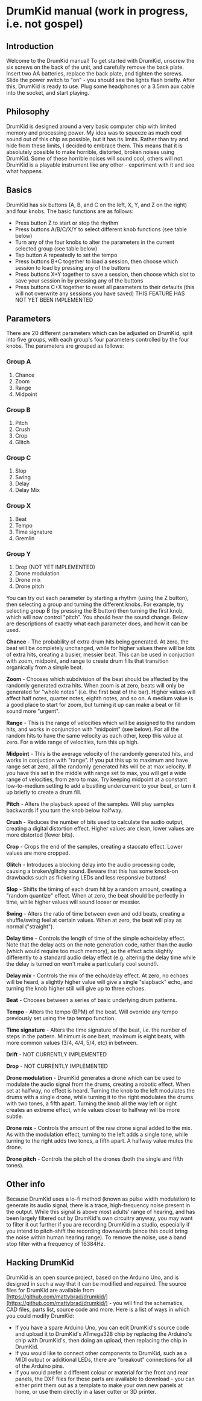 # DrumKid manual (work in progress, i.e. not gospel)
## Introduction
Welcome to the DrumKid manual! To get started with DrumKid, unscrew the six screws on the back of the unit, and carefully remove the back plate. Insert two AA batteries, replace the back plate, and tighten the screws. Slide the power switch to "on" - you should see the lights flash briefly. After this, DrumKid is ready to use. Plug some headphones or a 3.5mm aux cable into the socket, and start playing.
## Philosophy
DrumKid is designed around a very basic computer chip with limited memory and processing power. My idea was to squeeze as much cool sound out of this chip as possible, but it has its limits. Rather than try and hide from these limits, I decided to embrace them. This means that it is absolutely possible to make horrible, distorted, broken noises using DrumKid. Some of these horrible noises will sound cool, others will not. DrumKid is a playable instrument like any other - experiment with it and see what happens.
## Basics
DrumKid has six buttons (A, B, and C on the left, X, Y, and Z on the right) and four knobs. The basic functions are as follows:
 - Press button Z to start or stop the rhythm
 - Press buttons A/B/C/X/Y to select different knob functions (see table below)
 - Turn any of the four knobs to alter the parameters in the current selected group (see table below)
 - Tap button A repeatedly to set the tempo
 - Press buttons B+C together to load a session, then choose which session to load by pressing any of the buttons
 - Press buttons X+Y together to save a session, then choose which slot to save your session in by pressing any of the buttons
 - Press buttons C+X together to reset all parameters to their defaults (this will not overwrite any sessions you have saved) THIS FEATURE HAS NOT YET BEEN IMPLEMENTED
## Parameters
There are 20 different parameters which can be adjusted on DrumKid, split into five groups, with each group's four parameters controlled by the four knobs. The parameters are grouped as follows:

### Group A
 1. Chance
 2. Zoom
 3. Range
 4. Midpoint
### Group B
 1. Pitch
 2. Crush
 3. Crop
 4. Glitch
### Group C
 1. Slop
 2. Swing
 3. Delay
 4. Delay Mix
### Group X
 1. Beat
 2. Tempo
 3. Time signature
 4. Gremlin
### Group Y
 1. Drop (NOT YET IMPLEMENTED)
 2. Drone modulation
 3. Drone mix
 4. Drone pitch

You can try out each parameter by starting a rhythm (using the Z button), then selecting a group and turning the different knobs. For example, try selecting group B (by pressing the B button) then turning the first knob, which will now control "pitch". You should hear the sound change. Below are descriptions of exactly what each parameter does, and how it can be used.

**Chance** - The probability of extra drum hits being generated. At zero, the beat will be completely unchanged, while for higher values there will be lots of extra hits, creating a busier, messier beat. This can be used in conjuction with zoom, midpoint, and range to create drum fills that transition organically from a simple beat.

**Zoom** - Chooses which subdivision of the beat should be affected by the randomly generated extra hits. When zoom is at zero, beats will only be generated for "whole notes" (i.e. the first beat of the bar). Higher values will affect half notes, quarter notes, eighth notes, and so on. A medium value is a good place to start for zoom, but turning it up can make a beat or fill sound more "urgent".

**Range** - This is the range of velocities which will be assigned to the random hits, and works in conjunction with "midpoint" (see below). For all the random hits to have the same velocity as each other, keep this value at zero. For a wide range of velocities, turn this up high.

**Midpoint** - This is the average velocity of the randomly generated hits, and works in conjuction with "range". If you put this up to maximum and have range set at zero, all the randomly generated hits will be at max velocity. If you have this set in the middle with range set to max, you will get a wide range of velocities, from zero to max. Try keeping midpoint at a constant low-to-medium setting to add a bustling undercurrent to your beat, or turn it up briefly to create a drum fill.

**Pitch** - Alters the playback speed of the samples. Will play samples backwards if you turn the knob below halfway.

**Crush** - Reduces the number of bits used to calculate the audio output, creating a digital distortion effect. Higher values are clean, lower values are more distorted (fewer bits).

**Crop** - Crops the end of the samples, creating a staccato effect. Lower values are more cropped.

**Glitch** - Introduces a blocking delay into the audio processing code, causing a broken/glitchy sound. Beware that this has some knock-on drawbacks such as flickering LEDs and less responsive buttons!

**Slop** - Shifts the timing of each drum hit by a random amount, creating a "random quantize" effect. When at zero, the beat should be perfectly in time, while higher values will sound looser or messier.

**Swing** - Alters the ratio of time between even and odd beats, creating a shuffle/swing feel at certain values. When at zero, the beat will play as normal ("straight").

**Delay time** - Controls the length of time of the simple echo/delay effect. Note that the delay acts on the note generation code, rather than the audio (which would require too much memory), so the effect acts slightly differently to a standard audio delay effect (e.g. altering the delay time while the delay is turned on won't make a particularly cool sound!).

**Delay mix** - Controls the mix of the echo/delay effect. At zero, no echoes will be heard, a slightly higher value will give a single "slapback" echo, and turning the knob higher still will give up to three echoes.

**Beat** - Chooses between a series of basic underlying drum patterns.

**Tempo** - Alters the tempo (BPM) of the beat. Will override any tempo previously set using the tap tempo function.

**Time signature** - Alters the time signature of the beat, i.e. the number of steps in the pattern. Minimum is one beat, maximum is eight beats, with more common values (3/4, 4/4, 5/4, etc) in between.

**Drift** - NOT CURRENTLY IMPLEMENTED

**Drop** - NOT CURRENTLY IMPLEMENTED

**Drone modulation** - DrumKid generates a drone which can be used to modulate the audio signal from the drums, creating a robotic effect. When set at halfway, no effect is heard. Turning the knob to the left modulates the drums with a single drone, while turning it to the right modulates the drums with two tones, a fifth apart. Turning the knob all the way left or right creates an extreme effect, while values closer to halfway will be more subtle.

**Drone mix** - Controls the amount of the raw drone signal added to the mix. As with the modulation effect, turning to the left adds a single tone, while turning to the right adds two tones, a fifth apart. A halfway value mutes the drone.

**Drone pitch** - Controls the pitch of the drones (both the single and fifth tones).

## Other info
Because DrumKid uses a lo-fi method (known as pulse width modulation) to generate its audio signal, there is a trace, high-frequency noise present in the output. While this signal is above most adults' range of hearing, and has been largely filtered out by DrumKid's own circuitry anyway, you may want to filter it out further if you are recording DrumKid in a studio, especially if you intend to pitch-shift the recording downwards (since this could bring the noise within human hearing range). To remove the noise, use a band stop filter with a frequency of 16384Hz.
## Hacking DrumKid
DrumKid is an open source project, based on the Arduino Uno, and is designed in such a way that it can be modified and repaired. The source files for DrumKid are available from [https://github.com/mattybrad/drumkid/](https://github.com/mattybrad/drumkid/) - you will find the schematics, CAD files, parts list, source code and more. Here is a list of ways in which you could modify DrumKid:
 - If you have a spare Arduino Uno, you can edit DrumKid's source code and upload it to DrumKid's ATmega328 chip by replacing the Arduino's chip with DrumKid's, then doing an upload, then replacing the chip in DrumKid.
 - If you would like to connect other components to DrumKid, such as a MIDI output or additional LEDs, there are "breakout" connections for all of the Arduino pins.
 - If you would prefer a different colour or material for the front and rear panels, the DXF files for these parts are available to download - you can either print them out as a template to make your own new panels at home, or use them directly in a laser cutter or 3D printer.
